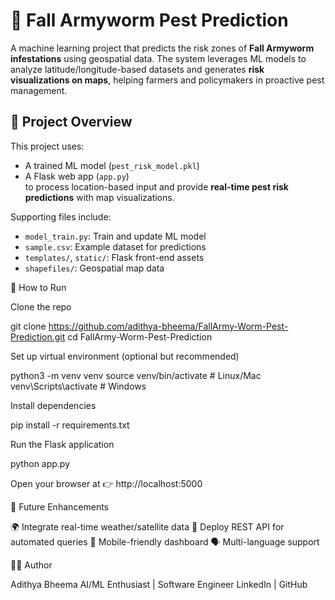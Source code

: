 # 🐛 Fall Armyworm Pest Prediction

A machine learning project that predicts the risk zones of **Fall Armyworm infestations** using geospatial data. The system leverages ML models to analyze latitude/longitude-based datasets and generates **risk visualizations on maps**, helping farmers and policymakers in proactive pest management.

## 📖 Project Overview

This project uses:
- A trained ML model (`pest_risk_model.pkl`)
- A Flask web app (`app.py`)  
to process location-based input and provide **real-time pest risk predictions** with map visualizations.

Supporting files include:
- `model_train.py`: Train and update ML model  
- `sample.csv`: Example dataset for predictions  
- `templates/`, `static/`: Flask front-end assets  
- `shapefiles/`: Geospatial map data

🚀 How to Run

Clone the repo

git clone https://github.com/adithya-bheema/FallArmy-Worm-Pest-Prediction.git
cd FallArmy-Worm-Pest-Prediction


Set up virtual environment (optional but recommended)

python3 -m venv venv
source venv/bin/activate   # Linux/Mac
venv\Scripts\activate      # Windows


Install dependencies

pip install -r requirements.txt


Run the Flask application

python app.py


Open your browser at 👉 http://localhost:5000

🎯 Future Enhancements

🌍 Integrate real-time weather/satellite data
📡 Deploy REST API for automated queries
📱 Mobile-friendly dashboard
🗣️ Multi-language support

👨‍💻 Author

Adithya Bheema
AI/ML Enthusiast | Software Engineer
LinkedIn | GitHub

